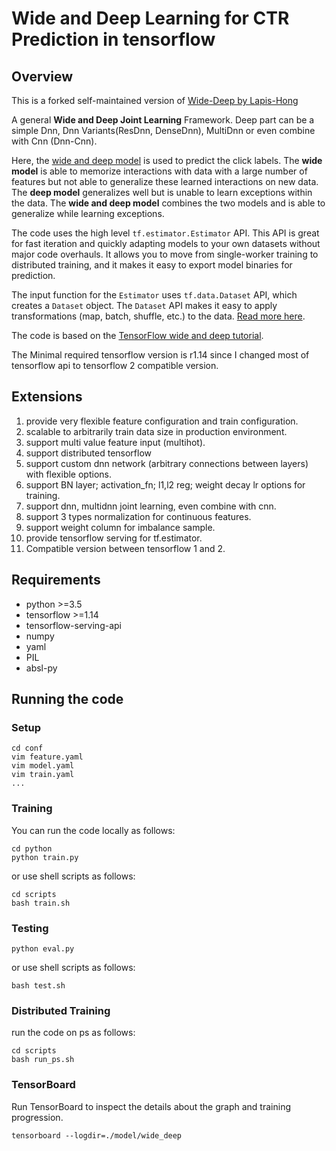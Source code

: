 # Wide and Deep Learning for CTR Prediction in tensorflow
## Overview

This is a forked self-maintained version of [Wide-Deep by Lapis-Hong](https://github.com/Lapis-Hong/wide_deep)

A general **Wide and Deep Joint Learning** Framework. 
Deep part can be a simple Dnn, Dnn Variants(ResDnn, DenseDnn), MultiDnn 
or even combine with Cnn (Dnn-Cnn).


Here, the [wide and deep model](https://research.googleblog.com/2016/06/wide-deep-learning-better-together-with.html) 
is used to predict the click labels. 
The **wide model** is able to memorize interactions with data with a large number of features 
but not able to generalize these learned interactions on new data. The **deep model** generalizes 
well but is unable to learn exceptions within the data. 
The **wide and deep model** combines the two models and is able to generalize while learning exceptions.

The code uses the high level `tf.estimator.Estimator` API. 
This API is great for fast iteration and quickly adapting models to your own datasets without major code overhauls. 
It allows you to move from single-worker training to distributed training, and it makes it easy to export model 
binaries for prediction.

The input function for the `Estimator` uses `tf.data.Dataset` API, which creates a `Dataset` object. 
The `Dataset` API makes it easy to apply transformations (map, batch, shuffle, etc.) to the data. 
[Read more here](https://www.tensorflow.org/programmers_guide/datasets).

The code is based on the [TensorFlow wide and deep tutorial](https://github.com/tensorflow/models/tree/master/official/r1/wide_deep).

The Minimal required tensorflow version is r1.14 since I changed most of tensorflow api to tensorflow 2 compatible version.

## Extensions
1. provide very flexible feature configuration and train configuration.
2. scalable to arbitrarily train data size in production environment.
3. support multi value feature input (multihot).
4. support distributed tensorflow  
5. support custom dnn network (arbitrary connections between layers) with flexible options.
6. support BN layer; activation_fn; l1,l2 reg; weight decay lr options for training.
7. support dnn, multidnn joint learning, even combine with cnn.
8. support 3 types normalization for continuous features.
9. support weight column for imbalance sample.
10. provide tensorflow serving for tf.estimator.
11. Compatible version between tensorflow 1 and 2.

## Requirements

- python >=3.5
- tensorflow >=1.14
- tensorflow-serving-api
- numpy
- yaml
- PIL
- absl-py

## Running the code
### Setup
```
cd conf
vim feature.yaml
vim model.yaml
vim train.yaml
...
```

### Training
You can run the code locally as follows:

```
cd python
python train.py
```
or use shell scripts as follows:
```
cd scripts
bash train.sh
```

### Testing
```
python eval.py
```
or use shell scripts as follows:
```
bash test.sh
```

### Distributed Training
run the code on ps as follows:
```
cd scripts
bash run_ps.sh
```

### TensorBoard

Run TensorBoard to inspect the details about the graph and training progression.

```
tensorboard --logdir=./model/wide_deep
```
